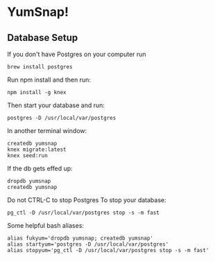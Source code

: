 # YumSnap!

## Database Setup

If you don't have Postgres on your computer run
```
brew install postgres
```
Run npm install
and then run:
```
npm install -g knex
```
Then start your database and run:
```
postgres -D /usr/local/var/postgres
```
In another terminal window:
```
createdb yumsnap
knex migrate:latest
knex seed:run
```
If the db gets effed up:
```
dropdb yumsnap
createdb yumsnap
```

Do not CTRL-C to stop Postgres
To stop your database:
```
pg_ctl -D /usr/local/var/postgres stop -s -m fast
```
Some helpful bash aliases:
```
alias fukyum='dropdb yumsnap; createdb yumsnap'
alias startyum='postgres -D /usr/local/var/postgres'
alias stopyum='pg_ctl -D /usr/local/var/postgres stop -s -m fast'
```

